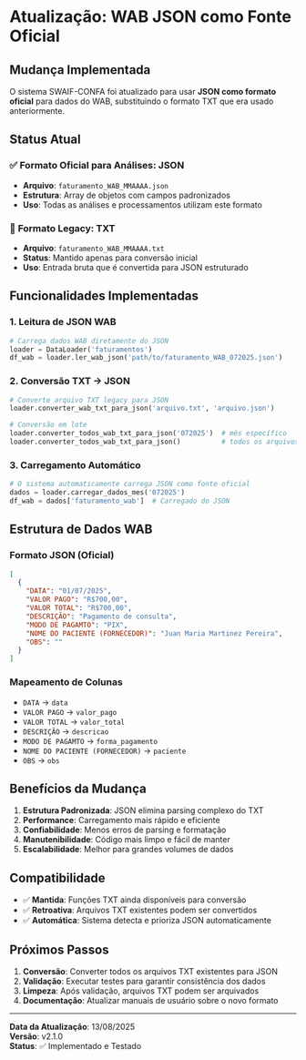# Atualização: WAB JSON como Fonte Oficial

## Mudança Implementada

O sistema SWAIF-CONFA foi atualizado para usar **JSON como formato oficial** para dados do WAB, substituindo o formato TXT que era usado anteriormente.

## Status Atual

### ✅ **Formato Oficial para Análises: JSON**
- **Arquivo**: `faturamento_WAB_MMAAAA.json`
- **Estrutura**: Array de objetos com campos padronizados
- **Uso**: Todas as análises e processamentos utilizam este formato

### 📄 **Formato Legacy: TXT** 
- **Arquivo**: `faturamento_WAB_MMAAAA.txt`
- **Status**: Mantido apenas para conversão inicial
- **Uso**: Entrada bruta que é convertida para JSON estruturado

## Funcionalidades Implementadas

### 1. **Leitura de JSON WAB**
```python
# Carrega dados WAB diretamente do JSON
loader = DataLoader('faturamentos')
df_wab = loader.ler_wab_json('path/to/faturamento_WAB_072025.json')
```

### 2. **Conversão TXT → JSON** 
```python
# Converte arquivo TXT legacy para JSON
loader.converter_wab_txt_para_json('arquivo.txt', 'arquivo.json')

# Conversão em lote
loader.converter_todos_wab_txt_para_json('072025')  # mês específico
loader.converter_todos_wab_txt_para_json()          # todos os arquivos
```

### 3. **Carregamento Automático**
```python
# O sistema automaticamente carrega JSON como fonte oficial
dados = loader.carregar_dados_mes('072025')
df_wab = dados['faturamento_wab']  # Carregado do JSON
```

## Estrutura de Dados WAB

### **Formato JSON (Oficial)**
```json
[
  {
    "DATA": "01/07/2025",
    "VALOR PAGO": "R$700,00",
    "VALOR TOTAL": "R$700,00", 
    "DESCRIÇÃO": "Pagamento de consulta",
    "MODO DE PAGAMTO": "PIX",
    "NOME DO PACIENTE (FORNECEDOR)": "Juan Maria Martinez Pereira",
    "OBS": ""
  }
]
```

### **Mapeamento de Colunas**
- `DATA` → `data`
- `VALOR PAGO` → `valor_pago`
- `VALOR TOTAL` → `valor_total`
- `DESCRIÇÃO` → `descricao`
- `MODO DE PAGAMTO` → `forma_pagamento`
- `NOME DO PACIENTE (FORNECEDOR)` → `paciente`
- `OBS` → `obs`

## Benefícios da Mudança

1. **Estrutura Padronizada**: JSON elimina parsing complexo do TXT
2. **Performance**: Carregamento mais rápido e eficiente
3. **Confiabilidade**: Menos erros de parsing e formatação
4. **Manutenibilidade**: Código mais limpo e fácil de manter
5. **Escalabilidade**: Melhor para grandes volumes de dados

## Compatibilidade

- ✅ **Mantida**: Funções TXT ainda disponíveis para conversão
- ✅ **Retroativa**: Arquivos TXT existentes podem ser convertidos
- ✅ **Automática**: Sistema detecta e prioriza JSON automaticamente

## Próximos Passos

1. **Conversão**: Converter todos os arquivos TXT existentes para JSON
2. **Validação**: Executar testes para garantir consistência dos dados
3. **Limpeza**: Após validação, arquivos TXT podem ser arquivados
4. **Documentação**: Atualizar manuais de usuário sobre o novo formato

---

**Data da Atualização**: 13/08/2025  
**Versão**: v2.1.0  
**Status**: ✅ Implementado e Testado
